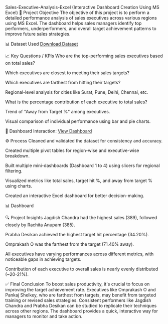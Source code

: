 Sales-Executive-Analysis-Excel (Interactive Dashboard Creation Using MS Excel)
📌 Project Objective
The objective of this project is to perform a detailed performance analysis of sales executives across various regions using MS Excel. The dashboard helps sales managers identify top performers, underperformers, and overall target achievement patterns to improve future sales strategies.

📊 Dataset Used
<a href="https://github.com/devanggohill/Sales-Executive-Analysis-Excel/blob/main/Sales_Executive_Analysis.xlsx">Download Dataset</a>

📈 Key Questions / KPIs
Who are the top-performing sales executives based on total sales?

Which executives are closest to meeting their sales targets?

Which executives are farthest from hitting their targets?

Regional-level analysis for cities like Surat, Pune, Delhi, Chennai, etc.

What is the percentage contribution of each executive to total sales?

Trend of "Away from Target %" among executives.

Visual comparison of individual performance using bar and pie charts.

📎 Dashboard Interaction: <a href="https://github.com/devanggohill/Sales-Executive-Analysis-Excel/blob/main/Screenshot%202025-07-04%20120013.png">View Dashboard</a>

⚙️ Process
Cleaned and validated the dataset for consistency and accuracy.

Created multiple pivot tables for region-wise and executive-wise breakdown.

Built multiple mini-dashboards (Dashboard 1 to 4) using slicers for regional filtering.

Visualized metrics like total sales, target hit %, and away from target % using charts.

Created an interactive Excel dashboard for better decision-making.

📊 Dashboard


🔍 Project Insights
Jagdish Chandra had the highest sales (389), followed closely by Rachita Anupam (385).

Prabha Desikan achieved the highest target hit percentage (34.20%).

Omprakash O was the farthest from the target (71.40% away).

All executives have varying performances across different metrics, with noticeable gaps in achieving targets.

Contribution of each executive to overall sales is nearly evenly distributed (~20-21%).

✅ Final Conclusion
To boost sales productivity, it's crucial to focus on improving the target achievement rate. Executives like Omprakash O and Pankaj Shelkey, who are farthest from targets, may benefit from targeted training or revised sales strategies. Consistent performers like Jagdish Chandra and Prabha Desikan can be studied to replicate their techniques across other regions. The dashboard provides a quick, interactive way for managers to monitor and take action.

